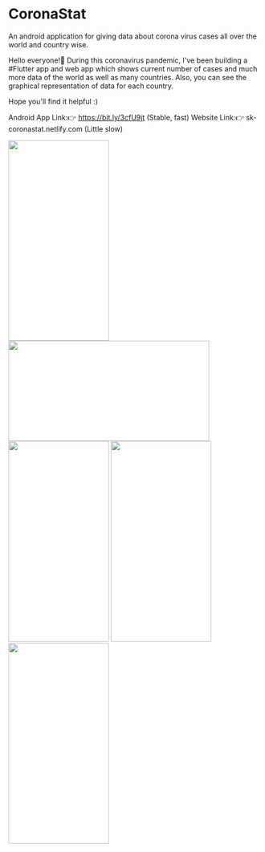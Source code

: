 # CoronaStat
An android application for giving data about corona virus cases all over the world and country wise.

Hello everyone!👋 During this coronavirus pandemic, I've been building a #Flutter app and web app which shows current number of cases and much more data of the world as well as many countries. Also, you can see the graphical representation of data for each country.

Hope you'll find it helpful :)

Android App Link:👉 https://bit.ly/3cfU9jt
(Stable, fast)
Website Link:👉 sk-coronastat.netlify.com
(Little slow)

<img src = "https://github.com/sohan-k/CoronaStat/blob/master/images/0.jpeg" height = "400" width = "200" />
<img src="https://github.com/sohan-k/CoronaStat/blob/master/images/0%20(2).jpeg" width = "400" height="200" />
<img src = "https://github.com/sohan-k/CoronaStat/blob/master/images/0%20(1).jpeg" height = "400" width = "200" />
<img src = "https://github.com/sohan-k/CoronaStat/blob/master/images/0%20(3).jpeg" height = "400" width = "200" />
<img src = "https://github.com/sohan-k/CoronaStat/blob/master/images/0%20(4).jpeg" height = "400" width = "200" />

